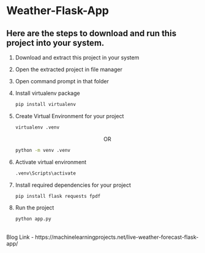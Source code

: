 <h1>Weather-Flask-App</h1>

<h2>Here are the steps to download and run this project into your system.</h2>
<ol start="1">

<li>
<p>Download and extract this project in your system</p>
</li>

<li>
<p>Open the extracted project in file manager</p>
</li>

<li>
<p>Open command prompt in that folder</p>
</li>

<li>
<p>Install virtualenv package</p>

```bash
pip install virtualenv
```
</li>

<li>
<p>Create Virtual Environment for your project</p>

```bash
virtualenv .venv
```
<p align="center">OR</p>

```bash
python -m venv .venv
```
</li>

<li>
<p>Activate virtual environment</p>

```bash
.venv\Scripts\activate
```
</li>

<li>
<p>Install required dependencies for your project</p>

```bash
pip install flask requests fpdf
```
</li>

<li>
<p>Run the project</p>

```bash
python app.py
```
</li>

</ol>
<br/>
Blog Link - https://machinelearningprojects.net/live-weather-forecast-flask-app/
